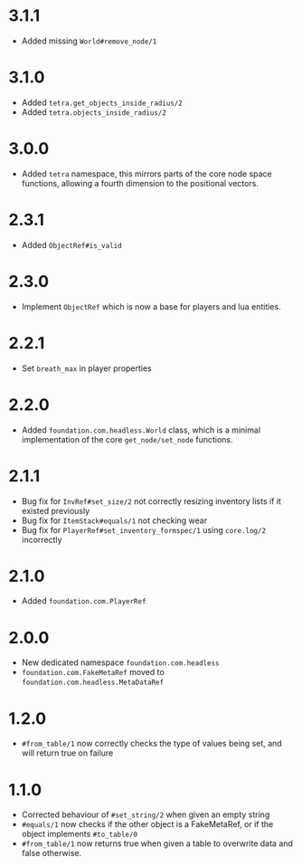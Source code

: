 # 3.1.1

* Added missing `World#remove_node/1`

# 3.1.0

* Added `tetra.get_objects_inside_radius/2`
* Added `tetra.objects_inside_radius/2`

# 3.0.0

* Added `tetra` namespace, this mirrors parts of the core node space functions, allowing a fourth dimension to the positional vectors.

# 2.3.1

* Added `ObjectRef#is_valid`

# 2.3.0

* Implement `ObjectRef` which is now a base for players and lua entities.

# 2.2.1

* Set `breath_max` in player properties

# 2.2.0

* Added `foundation.com.headless.World` class, which is a minimal implementation of the core `get_node/set_node` functions.

# 2.1.1

* Bug fix for `InvRef#set_size/2` not correctly resizing inventory lists if it existed previously
* Bug fix for `ItemStack#equals/1` not checking wear
* Bug fix for `PlayerRef#set_inventory_formspec/1` using `core.log/2` incorrectly

# 2.1.0

* Added `foundation.com.PlayerRef`

# 2.0.0

* New dedicated namespace `foundation.com.headless`
* `foundation.com.FakeMetaRef` moved to `foundation.com.headless.MetaDataRef`

# 1.2.0

* `#from_table/1` now correctly checks the type of values being set, and will return true on failure

# 1.1.0

* Corrected behaviour of `#set_string/2` when given an empty string
* `#equals/1` now checks if the other object is a FakeMetaRef, or if the object implements `#to_table/0`
* `#from_table/1` now returns true when given a table to overwrite data and false otherwise.
